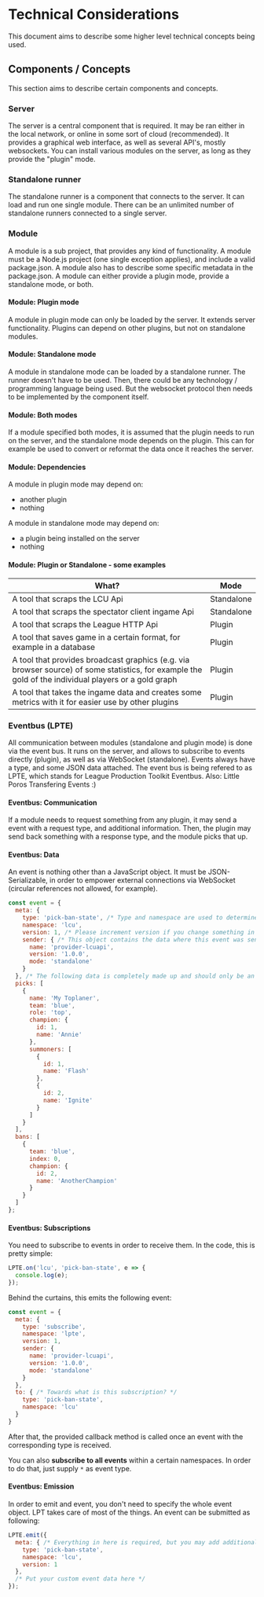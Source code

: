 # Technical Considerations
This document aims to describe some higher level technical concepts being used.

## Components / Concepts
This section aims to describe certain components and concepts.

### Server
The server is a central component that is required. It may be ran either in the local network, or online in some sort of cloud
(recommended). It provides a graphical web interface, as well as several API's, mostly websockets. You can install various modules
on the server, as long as they provide the "plugin" mode.

### Standalone runner
The standalone runner is a component that connects to the server. It can load and run one single module. There can be an unlimited
number of standalone runners connected to a single server.

### Module
A module is a sub project, that provides any kind of functionality. A module must be a Node.js project (one single exception applies), 
and include a valid package.json. A module also has to describe some specific metadata in the package.json. A module can either 
provide a plugin mode, provide a standalone mode, or both.

#### Module: Plugin mode
A module in plugin mode can only be loaded by the server. It extends server functionality. Plugins can depend on other plugins, but
not on standalone modules.

#### Module: Standalone mode
A module in standalone mode can be loaded by a standalone runner. The runner doesn't have to be used. Then, there could be
any technology / programming language being used. But the websocket protocol then needs to be implemented by the component itself.

#### Module: Both modes
If a module specified both modes, it is assumed that the plugin needs to run on the server, and the standalone mode depends on the plugin. This can for example
be used to convert or reformat the data once it reaches the server.

#### Module: Dependencies
A module in plugin mode may depend on:
- another plugin
- nothing

A module in standalone mode may depend on:
- a plugin being installed on the server
- nothing

#### Module: Plugin or Standalone - some examples

|What?|Mode|
|---|---|
|A tool that scraps the LCU Api|Standalone|
|A tool that scraps the spectator client ingame Api|Standalone|
|A tool that scraps the League HTTP Api|Plugin|
|A tool that saves game in a certain format, for example in a database|Plugin|
|A tool that provides broadcast graphics (e.g. via browser source) of some statistics, for example the gold of the individual players or a gold graph|Plugin|
|A tool that takes the ingame data and creates some metrics with it for easier use by other plugins|Plugin|

### Eventbus (LPTE)
All communication between modules (standalone and plugin mode) is done via the event bus. It runs on the server, and allows
to subscribe to events directly (plugin), as well as via WebSocket (standalone). Events always have a type, and some JSON
data attached. The event bus is being refered to as LPTE, which stands for League Production Toolkit Eventbus.
Also: Little Poros Transfering Events :)

#### Eventbus: Communication
If a module needs to request something from any plugin, it may send a event with a request type, and additional information.
Then, the plugin may send back something with a response type, and the module picks that up.

#### Eventbus: Data
An event is nothing other than a JavaScript object. It must be JSON-Serializable, in order to empower external connections via WebSocket (circular references not allowed,
for example).

```JavaScript
const event = {
  meta: {
    type: 'pick-ban-state', /* Type and namespace are used to determine where to deliver the event (subscription system) */
    namespace: 'lcu',
    version: 1, /* Please increment version if you change something in the data that might break something. Consuming components can then check what version they support */
    sender: { /* This object contains the data where this event was sent from */
      name: 'provider-lcuapi',
      version: '1.0.0',
      mode: 'standalone'
    }
  }, /* The following data is completely made up and should only be an example */
  picks: [
    {
      name: 'My Toplaner',
      team: 'blue',
      role: 'top',
      champion: {
        id: 1,
        name: 'Annie'
      },
      summoners: [
        {
          id: 1,
          name: 'Flash'
        },
        {
          id: 2,
          name: 'Ignite'
        }
      ]
    }
  ],
  bans: [
    {
      team: 'blue',
      index: 0,
      champion: {
        id: 2,
        name: 'AnotherChampion'
      }
    }
  ]
};
```

#### Eventbus: Subscriptions
You need to subscribe to events in order to receive them. In the code, this is pretty simple:

```JavaScript
LPTE.on('lcu', 'pick-ban-state', e => {
  console.log(e);
});
```

Behind the curtains, this emits the following event:

```JavaScript
const event = {
  meta: {
    type: 'subscribe',
    namespace: 'lpte',
    version: 1,
    sender: {
      name: 'provider-lcuapi',
      version: '1.0.0',
      mode: 'standalone'
    }
  },
  to: { /* Towards what is this subscription? */
    type: 'pick-ban-state',
    namespace: 'lcu'
  }
}
```

After that, the provided callback method is called once an event with the corresponding type is received.

You can also **subscribe to all events** within a certain namespaces. In order to do that, just supply `*` as event type.

#### Eventbus: Emission
In order to emit and event, you don't need to specify the whole event object. LPT takes care of most of the things. An event can be submitted as following:

```JavaScript
LPTE.emit({
  meta: { /* Everything in here is required, but you may add additional fields. Sender will be populated automatically. */
    type: 'pick-ban-state',
    namespace: 'lcu',
    version: 1
  },
  /* Put your custom event data here */
});
```

